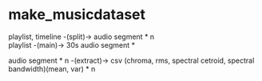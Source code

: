 # make_musicdataset
playlist, timeline -(split)-> audio segment * n  
playlist -(main)-> 30s audio segment * 

audio segment * n -(extract)-> csv (chroma, rms, spectral cetroid, spectral bandwidth)(mean, var) * n

